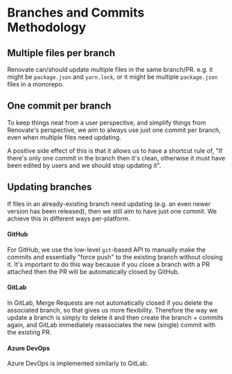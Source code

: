 # Branches and Commits Methodology

## Multiple files per branch

Renovate can/should update multiple files in the same branch/PR. e.g. it might be `package.json` and `yarn.lock`, or it might be multiple `package.json` files in a monorepo.

## One commit per branch

To keep things neat from a user perspective, and simplify things from Renovate's perspective, we aim to always use just one commit per branch, even when multiple files need updating.

A positive side effect of this is that it allows us to have a shortcut rule of, "If there's only one commit in the branch then it's clean, otherwise it must have been edited by users and we should stop updating it".

## Updating branches

If files in an already-existing branch need updating (e.g. an even newer version has been released), then we still aim to have just one commit. We achieve this in different ways per-platform.

#### GitHub

For GitHub, we use the low-level `git`-based API to manually make the commits and essentially "force push" to the existing branch without closing it. It's important to do this way because if you close a branch with a PR attached then the PR will be automatically closed by GitHub.

#### GitLab

In GitLab, Merge Requests are not automatically closed if you delete the associated branch, so that gives us more flexibility. Therefore the way we update a branch is simply to delete it and then create the branch + commits again, and GitLab immediately reassociates the new (single) commit with the existing PR.

#### Azure DevOps

Azure DevOps is implemented similarly to GitLab.
